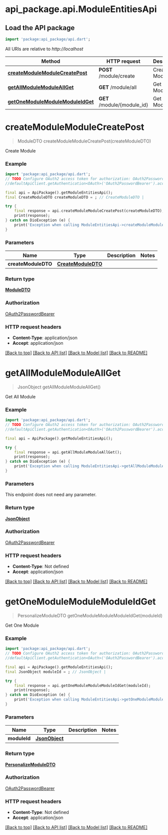 # api_package.api.ModuleEntitiesApi

## Load the API package
```dart
import 'package:api_package/api.dart';
```

All URIs are relative to *http://localhost*

Method | HTTP request | Description
------------- | ------------- | -------------
[**createModuleModuleCreatePost**](ModuleEntitiesApi.md#createmodulemodulecreatepost) | **POST** /module/create | Create Module
[**getAllModuleModuleAllGet**](ModuleEntitiesApi.md#getallmodulemoduleallget) | **GET** /module/all | Get All Module
[**getOneModuleModuleModuleIdGet**](ModuleEntitiesApi.md#getonemodulemodulemoduleidget) | **GET** /module/{module_id} | Get One Module


# **createModuleModuleCreatePost**
> ModuleDTO createModuleModuleCreatePost(createModuleDTO)

Create Module

### Example
```dart
import 'package:api_package/api.dart';
// TODO Configure OAuth2 access token for authorization: OAuth2PasswordBearer
//defaultApiClient.getAuthentication<OAuth>('OAuth2PasswordBearer').accessToken = 'YOUR_ACCESS_TOKEN';

final api = ApiPackage().getModuleEntitiesApi();
final CreateModuleDTO createModuleDTO = ; // CreateModuleDTO | 

try {
    final response = api.createModuleModuleCreatePost(createModuleDTO);
    print(response);
} catch on DioException (e) {
    print('Exception when calling ModuleEntitiesApi->createModuleModuleCreatePost: $e\n');
}
```

### Parameters

Name | Type | Description  | Notes
------------- | ------------- | ------------- | -------------
 **createModuleDTO** | [**CreateModuleDTO**](CreateModuleDTO.md)|  | 

### Return type

[**ModuleDTO**](ModuleDTO.md)

### Authorization

[OAuth2PasswordBearer](../README.md#OAuth2PasswordBearer)

### HTTP request headers

 - **Content-Type**: application/json
 - **Accept**: application/json

[[Back to top]](#) [[Back to API list]](../README.md#documentation-for-api-endpoints) [[Back to Model list]](../README.md#documentation-for-models) [[Back to README]](../README.md)

# **getAllModuleModuleAllGet**
> JsonObject getAllModuleModuleAllGet()

Get All Module

### Example
```dart
import 'package:api_package/api.dart';
// TODO Configure OAuth2 access token for authorization: OAuth2PasswordBearer
//defaultApiClient.getAuthentication<OAuth>('OAuth2PasswordBearer').accessToken = 'YOUR_ACCESS_TOKEN';

final api = ApiPackage().getModuleEntitiesApi();

try {
    final response = api.getAllModuleModuleAllGet();
    print(response);
} catch on DioException (e) {
    print('Exception when calling ModuleEntitiesApi->getAllModuleModuleAllGet: $e\n');
}
```

### Parameters
This endpoint does not need any parameter.

### Return type

[**JsonObject**](JsonObject.md)

### Authorization

[OAuth2PasswordBearer](../README.md#OAuth2PasswordBearer)

### HTTP request headers

 - **Content-Type**: Not defined
 - **Accept**: application/json

[[Back to top]](#) [[Back to API list]](../README.md#documentation-for-api-endpoints) [[Back to Model list]](../README.md#documentation-for-models) [[Back to README]](../README.md)

# **getOneModuleModuleModuleIdGet**
> PersonalizeModuleDTO getOneModuleModuleModuleIdGet(moduleId)

Get One Module

### Example
```dart
import 'package:api_package/api.dart';
// TODO Configure OAuth2 access token for authorization: OAuth2PasswordBearer
//defaultApiClient.getAuthentication<OAuth>('OAuth2PasswordBearer').accessToken = 'YOUR_ACCESS_TOKEN';

final api = ApiPackage().getModuleEntitiesApi();
final JsonObject moduleId = ; // JsonObject | 

try {
    final response = api.getOneModuleModuleModuleIdGet(moduleId);
    print(response);
} catch on DioException (e) {
    print('Exception when calling ModuleEntitiesApi->getOneModuleModuleModuleIdGet: $e\n');
}
```

### Parameters

Name | Type | Description  | Notes
------------- | ------------- | ------------- | -------------
 **moduleId** | [**JsonObject**](.md)|  | 

### Return type

[**PersonalizeModuleDTO**](PersonalizeModuleDTO.md)

### Authorization

[OAuth2PasswordBearer](../README.md#OAuth2PasswordBearer)

### HTTP request headers

 - **Content-Type**: Not defined
 - **Accept**: application/json

[[Back to top]](#) [[Back to API list]](../README.md#documentation-for-api-endpoints) [[Back to Model list]](../README.md#documentation-for-models) [[Back to README]](../README.md)

